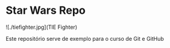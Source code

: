 # Star Wars Repo

![./tiefighter.jpg](TIE Fighter)

Este repositório serve de exemplo para o curso de Git e GitHub